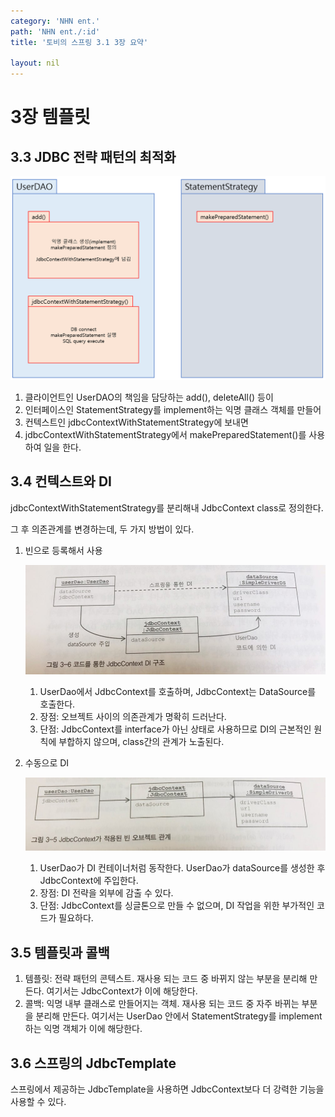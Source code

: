 ```yaml
---
category: 'NHN ent.'
path: 'NHN ent./:id'
title: '토비의 스프링 3.1 3장 요약'

layout: nil
---
```


# 3장 템플릿

## 3.3 JDBC 전략 패턴의 최적화

![JDBC](../img/spring3.1/1.PNG)

1. 클라이언트인 UserDAO의 책임을 담당하는 add(), deleteAll() 등이
2. 인터페이스인 StatementStrategy를 implement하는 익명 클래스 객체를 만들어
3. 컨텍스트인 jdbcContextWithStatementStrategy에 보내면
4. jdbcContextWithStatementStrategy에서 makePreparedStatement()를 사용하여 일을 한다.

## 3.4 컨텍스트와 DI

jdbcContextWithStatementStrategy를 분리해내 JdbcContext class로 정의한다.

그 후 의존관계를 변경하는데, 두 가지 방법이 있다.

1. 빈으로 등록해서 사용

   ![method1](../img/spring3.1/2.jpg)

   1. UserDao에서 JdbcContext를 호출하며, JdbcContext는 DataSource를 호출한다.
   2. 장점: 오브젝트 사이의 의존관계가 명확히 드러난다.
   3. 단점: JdbcContext를 interface가 아닌 상태로 사용하므로 DI의 근본적인 원칙에 부합하지 않으며, class간의 관계가 노출된다.

2. 수동으로 DI

   ![method2](../img/spring3.1/3.jpg)

   1. UserDao가 DI 컨테이너처럼 동작한다. UserDao가 dataSource를 생성한 후 JdbcContext에 주입한다.
   2. 장점: DI 전략을 외부에 감출 수 있다.
   3. 단점: JdbcContext를 싱글톤으로 만들 수 없으며, DI 작업을 위한 부가적인 코드가 필요하다.

## 3.5 템플릿과 콜백

1. 템플릿: 전략 패턴의 콘텍스트. 재사용 되는 코드 중 바뀌지 않는 부분을 분리해 만든다. 여기서는 JdbcContext가 이에 해당한다.
2. 콜백: 익명 내부 클래스로 만들어지는 객체. 재사용 되는 코드 중 자주 바뀌는 부분을 분리해 만든다. 여기서는 UserDao 안에서 StatementStrategy를 implement하는 익명 객체가 이에 해당한다.

## 3.6 스프링의 JdbcTemplate

스프링에서 제공하는 JdbcTemplate을 사용하면 JdbcContext보다 더 강력한 기능을 사용할 수 있다.